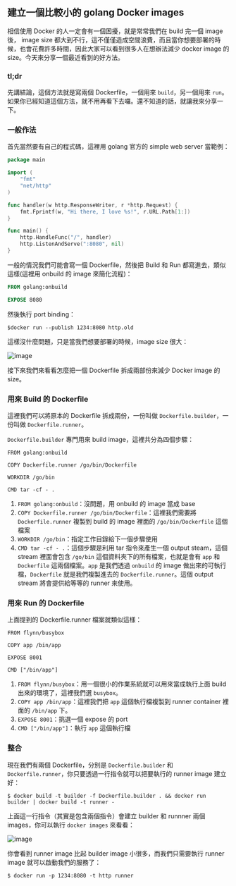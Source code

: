 ## 建立一個比較小的 golang Docker images

相信使用 Docker 的人一定會有一個困擾，就是常常我們在 build 完一個 image 後， image size 都大到不行，這不僅僅造成空間浪費，而且當你想要部署的時候，也會花費許多時間，因此大家可以看到很多人在想辦法減少 docker image 的 size。今天來分享一個最近看到的好方法。

### tl;dr

先講結論，這個方法就是寫兩個 Dockerfile，一個用來 `build`，另一個用來 `run`。如果你已經知道這個方法，就不用再看下去囉。還不知道的話，就讓我來分享一下。

### 一般作法
首先當然要有自己的程式碼，這裡用 golang 官方的 simple web server 當範例：

```go
package main

import (
    "fmt"
    "net/http"
)

func handler(w http.ResponseWriter, r *http.Request) {
    fmt.Fprintf(w, "Hi there, I love %s!", r.URL.Path[1:])
}

func main() {
    http.HandleFunc("/", handler)
    http.ListenAndServe(":8080", nil)
}
```
一般的情況我們可能會寫一個 Dockerfile，然後把 Build 和 Run 都寫進去，類似這樣(這裡用 onbuild 的 image 來簡化流程)：

```Dockerfile
FROM golang:onbuild

EXPOSE 8080
```

然後執行 port binding：

```
$docker run --publish 1234:8080 http.old
```

這樣沒什麼問題，只是當我們想要部署的時候，image size 很大：

![image](https://github.com/kevingo/blog/raw/master/screenshot/docker-image-old.png)

接下來我們來看看怎麼把一個 Dockerfile 拆成兩部份來減少 Docker image 的 size。

### 用來 Build 的 Dockerfile

這裡我們可以將原本的 Dockerfile 拆成兩份，一份叫做 `Dockerfile.builder`，一份叫做 `Dockerfile.runner`。

`Dockerfile.builder` 專門用來 build image，這裡共分為四個步驟：

```
FROM golang:onbuild

COPY Dockerfile.runner /go/bin/Dockerfile

WORKDIR /go/bin

CMD tar -cf - .
```

1. `FROM golang:onbuild`：沒問題，用 onbuild 的 image 當成 base
2. `COPY Dockerfile.runner /go/bin/Dockerfile`：這裡我們需要將 `Dockerfile.runner` 複製到 build 的 image 裡面的 `/go/bin/Dockerfile` 這個檔案
3. `WORKDIR /go/bin`：指定工作目錄給下一個步驟使用
4. `CMD tar -cf - .`：這個步驟是利用 tar 指令來產生一個 output steam，這個 stream 裡面會包含 `/go/bin` 這個資料夾下的所有檔案，也就是會有 `app` 和 `Dockerfile` 這兩個檔案。`app` 是我們透過 `onbuild` 的 image 做出來的可執行檔，`Dockerfile` 就是我們複製進去的 `Dockerfile.runner`。這個 output stream 將會提供給等等的 runner 來使用。

### 用來 Run 的 Dockerfile

上面提到的 Dockerfile.runner 檔案就類似這樣：

```
FROM flynn/busybox

COPY app /bin/app

EXPOSE 8001

CMD ["/bin/app"]
```

1. `FROM flynn/busybox`：用一個很小的作業系統就可以用來當成執行上面 build 出來的環境了，這裡我們選 `busybox`。
2. `COPY app /bin/app`：這裡我們把 `app` 這個執行檔複製到 runner container 裡面的 `/bin/app` 下。
3. `EXPOSE 8001`：挑選一個 expose 的 port
4. `CMD ["/bin/app"]`：執行 `app` 這個執行檔

### 整合

現在我們有兩個 Dockerfile，分別是 `Dockerfile.builder` 和 `Dockerfile.runner`，你只要透過一行指令就可以把要執行的 runner image 建立好：

```
$ docker build -t builder -f Dockerfile.builder . && docker run builder | docker build -t runner -
```

上面這一行指令（其實是包含兩個指令）會建立 builder 和 runnner 兩個 images，你可以執行 `docker images` 來看看：

![image](https://github.com/kevingo/blog/raw/master/screenshot/builder-runner-image.png)

你會看到 runner image 比起 builder image 小很多，而我們只需要執行 runner image 就可以啟動我們的服務了：

```
$ docker run -p 1234:8080 -t http runner
```